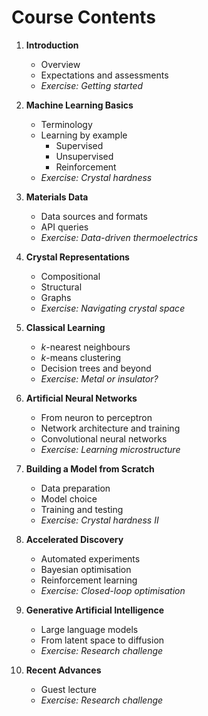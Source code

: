 # Course Contents

1. **Introduction**    
    * Overview 
    * Expectations and assessments
	* _Exercise: Getting started_ 

2. **Machine Learning Basics**  
	* Terminology
	* Learning by example
		* Supervised
		* Unsupervised
		* Reinforcement
	* _Exercise: Crystal hardness_ 

3. **Materials Data**
	* Data sources and formats
	* API queries 
	* _Exercise: Data-driven thermoelectrics_  

4. **Crystal Representations**
	* Compositional 
	* Structural
	* Graphs   
	* _Exercise: Navigating crystal space_  

5. **Classical Learning**
	* _k_-nearest neighbours
	* _k_-means clustering
	* Decision trees and beyond
	* _Exercise: Metal or insulator?_ 

6. **Artificial Neural Networks**
	* From neuron to perceptron
	* Network architecture and training
	* Convolutional neural networks   
	* _Exercise: Learning microstructure_ 

7. **Building a Model from Scratch**
	* Data preparation
	* Model choice
	* Training and testing 
	* _Exercise: Crystal hardness II_ 

8. **Accelerated Discovery** 
	* Automated experiments 
	* Bayesian optimisation
	* Reinforcement learning  
	* _Exercise: Closed-loop optimisation_ 

9. **Generative Artificial Intelligence** 
	* Large language models 
	* From latent space to diffusion
	* _Exercise: Research challenge_ 
	
10. **Recent Advances** 
	* Guest lecture  
	* _Exercise: Research challenge_ 
	